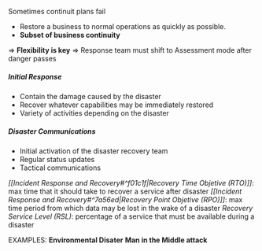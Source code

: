 Sometimes continuit plans fail
- Restore a business to normal operations as quickly as possible.
- **Subset of business continuity**

=> **Flexibility is key**
=> Response team must shift to Assessment mode after danger passes

##### Initial Response
- Contain the damage caused by the disaster
- Recover whatever capabilities may be immediately restored
- Variety of activities depending on the disaster
##### Disaster Communications
- Initial activation of the disaster recovery team
- Regular status updates
- Tactical communications

*[[Incident Response and Recovery#^f01c1f|Recovery Time Objetive (RTO)]]*:  max time that it should take to recover a service after disaster
*[[Incident Response and Recovery#^7a56ed|Recovery Point Objetive (RPO)]]*: max time period from which data may be lost in the wake of a disaster
*Recovery Service Level (RSL)*: percentage of a service that must be available during a disaster

EXAMPLES:
**Environmental Disater**
**Man in the Middle attack**

